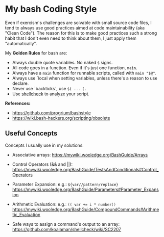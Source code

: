 # My bash Coding Style

Even if exercism's challenges are solvable with small source code files, I
tend to always use good practices aimed at code maintainability (aka "Clean Code").
The reason for this is to make good practices such a strong habit that I don't
even need to think about them, I just apply them "automatically".

My **Golden Rules** for bash are:

- Always double quote variables. No naked `$` signs.
- All code goes in a function. Even if it's just one function, `main`.
- Always have a `main` function for runnable scripts, called with `main "$@"`.
- Always use `local when setting variables, unless there's a reason to use declare.
- Never use \`backticks\`, use `$( ... )`.
- Use [shellcheck](https://github.com/koalaman/shellcheck) to analyze your script.

**References:**

- <https://github.com/progrium/bashstyle>
- <https://wiki.bash-hackers.org/scripting/obsolete>


## Useful Concepts

Concepts I usually use in my solutions:

- Associative arrays:
  https://mywiki.wooledge.org/BashGuide/Arrays

- Control Operators (&& and ||):
  https://mywiki.wooledge.org/BashGuide/TestsAndConditionals#Control_Operators

- Parameter Expansion: e.g.: `${var//pattern/replace}`
  https://mywiki.wooledge.org/BashGuide/Parameters#Parameter_Expansion

- Arithmetic Evaluation: e.g.: `(( var += i * number))`
  https://mywiki.wooledge.org/BashGuide/CompoundCommands#Arithmetic_Evaluation

- Safe ways to assign a command's output to an array:
  https://github.com/koalaman/shellcheck/wiki/SC2207
